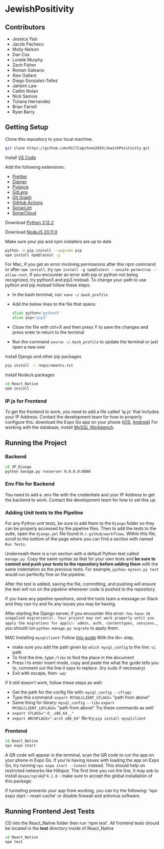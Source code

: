 # JewishPositivity

## Contributors

- Jessica Yasi
- Jacob Pacheco
- Molly Nelson
- Dan Cox
- Lorelie Murphy
- Zach Fisher
- Roman Galeano
- Alex Gallant
- Diego Gonzalez-Tellez
- Jaheim Law
- Caitlin Nolan
- Nick Samios
- Tiziana Hernandez
- Brian Farrell
- Ryan Barry

## Getting Setup

Clone this repository to your local machine.

```bash
git clone https://github.com/HillCapstone2024/JewishPositivity.git
```

Install [VS Code](https://code.visualstudio.com/download)

Add the following extensions:

- [Prettier](https://marketplace.visualstudio.com/items?itemName=esbenp.prettier-vscode)
- [Django](https://marketplace.visualstudio.com/items?itemName=batisteo.vscode-django)
- [Pylance](https://marketplace.visualstudio.com/items?itemName=ms-python.vscode-pylance)
- [GitLens](https://marketplace.visualstudio.com/items?itemName=eamodio.gitlens)
- [Git Graph](https://marketplace.visualstudio.com/items?itemName=mhutchie.git-graph)
- [GitHub Actions](https://marketplace.visualstudio.com/items?itemName=GitHub.vscode-github-actions)
- [SonarLint](https://marketplace.visualstudio.com/items?itemName=SonarSource.sonarlint-vscode)
- [SonarCloud](https://sonarcloud.io/project/overview?id=HillCapstone2024_JewishPositivity)

Download [Python 3.12.2](https://www.python.org/downloads/)

Download [NodeJS 20.11.0](https://nodejs.org/en/download/)

Make sure your pip and npm installers are up to date

```bash
python -m pip install --upgrade pip
npm install npm@latest -g
```

For Mac, if you get an error involving permissions after this npm command or after `npm install`, try `npm install -g npm@latest --unsafe-perm=true --allow-root`. If you encounter an error with pip or python not being recognized, try python3 and pip3 instead. To change your path to use python and pip instead follow these steps:

- In the bash terminal, run: `nano ~/.bash_profile`
- Add the below lines to the file that opens:

  ```bash
  alias python='python3'
  alias pip='pip3'
  ```

- Close the file with ctrl+X and then press Y to save the changes and press enter to return to the terminal
- Run the command `source ~/.bash_profile` to update the terminal or just open a new one

install Django and other pip packages

```bash
pip install -r requirements.txt
```

install NodeJs packages

```bash
cd React_Native
npm install
```
### IP.js for Frontend
To get the frontend to work, you need to add a file called 'ip.js' that includes your IP Address. Contact the development team for how to properly configure this. 
download the Expo Go app on your phone ([iOS](https://apps.apple.com/app/expo-go/id982107779), [Android](https://play.google.com/store/apps/details?id=host.exp.exponent))
For working with the database, install [MySQL Workbench](https://www.mysql.com/products/workbench/).

## Running the Project

### Backend

```bash
cd JP_Django
python manage.py runserver 0.0.0.0:8000
```
### Env File for Backend
You need to add a .env file with the credentials and your IP Address to get the backend to work. Contact the development team for how to set this up. 

### Adding Unit tests to the Pipeline
For any Python unit tests, be sure to add them to the `Django` folder so they can be properly accessed by the pipeline files. Then to add the tests to the suite, open the `django.yml` file found in `/.github/workflows`. Within this file, scroll to the bottom of the page where you can find a section with named `Run Tests`.

Underneath there is a run section with a default Python test called `manage.py`. Copy the same syntax as that for your own tests and **be sure to commit and push your tests to the repository before adding them** with the same indentation as the previous tests. For example, `python mytest.py test` would run perfectly fine on the pipeline.

After the test is added, saving the file, committing, and pushing will ensure the test will run on the pipeline whenever code is pushed to the repository.

If you have any pipeline questions, send the tools team a message on Slack and they can try and fix any issues you may be having.

After starting the Django server, if you encounter this error: `You have 18 unapplied migration(s). Your project may not work properly until you apply the migrations for app(s): admin, auth, contenttypes, sessions.`, you should run `python manage.py migrate` to apply them.

MAC Installing `mysqlclient`:
Follow [this guide](https://gist.github.com/ShirishRam/99fc3def9d35e75e96a562f0524b0d46)
With the lib= step,

- make sure you add the path given by `which mysql_config` to the line: `vi` path
- To find the line, type `/libs` to find the place in the document
- Press I to enter insert mode, copy and paste the what the guide tells you to, comment out the line it says to replace. (try sudo if necessary)
- Exit with escape, then `:wq!`

If it still doesn't work, follow these steps as well:

- Get the path for the config file with: `mysql_config --cflags`
- Type this command: `export MYSQLCLIENT_CFLAGS=` "path from above"
- Same thing for library: `mysql_config --libs`
  `export MYSQLCLIENT_LDFLAGS=` "path from above"
  Try these commands as well
- `export CFLAGS="-D__x86_64__"`
- `export ARCHFLAGS="-arch x86_64"`
  Re-try `pip install mysqlclient`

### Frontend

```bash
cd React_Native
npx expo start
```

A QR code will appear in the terminal, scan the QR code to run the app on your phone in Expo Go. If you're having issues with loading the app on Expo Go, try running `npx expo start --tunnel` instead. This should help on restricted networks like Hillspot. The first time you run the line, it may ask to install `@expo/ngrok@^4.1.0` - make sure to accept the global installation of this package.

If tunneling prevents your app from working, you can try the following: 'npx expo start --reset-cache' or disable firewall and antivirus software.

## Running Frontend Jest Tests
CD into the React_Native folder then run 'npm test'. All frontend tests should be located in the **test** directory inside of React_Native

```bash
cd React_Native
npm test
```

